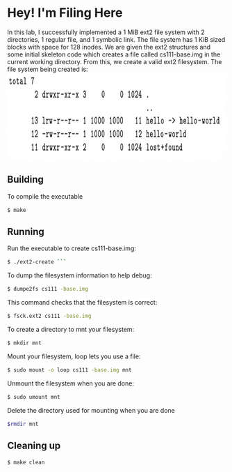 # Hey! I'm Filing Here

In this lab, I successfully implemented a 1 MiB ext2 file system with 2 directories, 1 regular file, and 1 symbolic link. The file system has 1 KiB sized blocks with space for 128 inodes. We are given the ext2 structures and some initial skeleton code which creates a file called cs111-base.img in the current working directory. From this, we create a valid ext2 filesystem.
The file system being created is: 
<img src="./file_system.png" alt="File System" width="877" height="200">


## Building
To compile the executable
```bash
$ make
```

## Running
Run the executable to create cs111-base.img:
```bash 
$ ./ext2-create ```
```

To dump the filesystem information to help debug:
```bash
$ dumpe2fs cs111 -base.img
```
This command checks that the filesystem is correct:
```bash 
$ fsck.ext2 cs111 -base.img
```
To create a directory to mnt your filesystem:
```bash
$ mkdir mnt
```
Mount your filesystem, loop lets you use a file:
```bash 
$ sudo mount -o loop cs111 -base.img mnt
```
Unmount the filesystem when you are done:
```bash
$ sudo umount mnt 
```
Delete the directory used for mounting when you are done
```bash
$rmdir mnt
```

## Cleaning up
```bash
$ make clean
```

